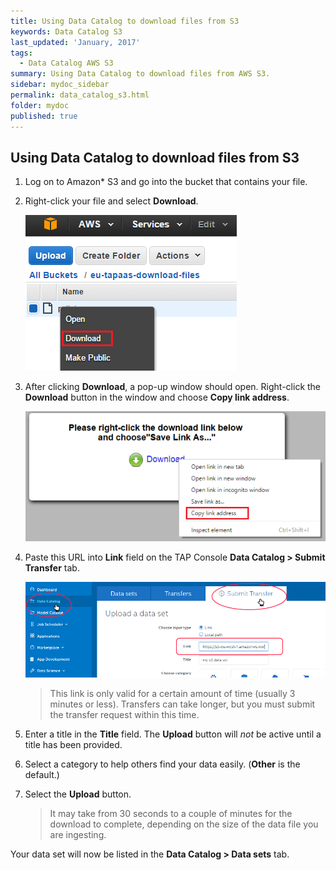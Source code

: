 ```yaml
---
title: Using Data Catalog to download files from S3
keywords: Data Catalog S3
last_updated: 'January, 2017'
tags:
  - Data Catalog AWS S3
summary: Using Data Catalog to download files from AWS S3. 
sidebar: mydoc_sidebar
permalink: data_catalog_s3.html
folder: mydoc
published: true
---
```


## Using Data Catalog to download files from S3
1. Log on to Amazon* S3 and go into the bucket that contains your file.

9. Right-click your file and select **Download**.

    ![AWS S3 Download](/images/Data_Ingestion_Download_AWS_S3_1.png)

9. After clicking **Download**, a pop-up window should open. Right-click the **Download** button in the window and choose **Copy link address**.

    ![Copy Link Address](/images/Data_Ingestion_Download_AWS_S3_2.png)

9. Paste this URL into **Link** field on the TAP Console **Data Catalog > Submit Transfer** tab. 

    ![TAP Data Catalog Submit Transfer](/images/Data_Ingestion_Download_AWS_S3_v8.png)

   >This link is only valid for a certain amount of time (usually 3 minutes or less). Transfers can take longer, but you must submit the transfer request within this time.  
   
9. Enter a title in the **Title** field. The **Upload** button will *not* be active until a title has been provided.

9. Select a category to help others find your data easily. (**Other** is the default.)  

9. Select the **Upload** button.

   >It may take from 30 seconds to a couple of minutes for the download to complete, depending on the size of the data file you are ingesting.

Your data set will now be listed in the **Data Catalog > Data sets** tab.  
